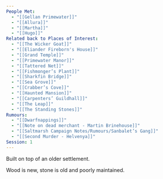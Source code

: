 ```yaml
---
People Met:
  - "[[Gellan Primewater]]"
  - "[[Allura]]"
  - "[[Martha]]"
  - "[[Hugo]]"
Related back to Places of Interest:
  - "[[The Wicker Goat]]"
  - "[[Eliander Fireborn's House]]"
  - "[[Grand Temple]]"
  - "[[Primewater Manor]]"
  - "[[Tattered Net]]"
  - "[[Fishmonger’s Plant]]"
  - "[[Sharkfin Bridge]]"
  - "[[Sea Grove]]"
  - "[[Crabber’s Cove]]"
  - "[[Haunted Mansion]]"
  - "[[Carpenters’ Guildhall]]"
  - "[[The Leap]]"
  - "[[The Standing Stones]]"
Rumours:
  - "[[Dwarfnappings]]"
  - "[[Note on dead merchant - Martin Brinehouse]]"
  - "[[Saltmarsh Campaign Notes/Rumours/Sanbalet’s Gang]]"
  - "[[Second Murder - Helvenya]]"
Session: 1
---
```

Built on top of an older settlement.

Wood is new, stone is old and poorly maintained.


